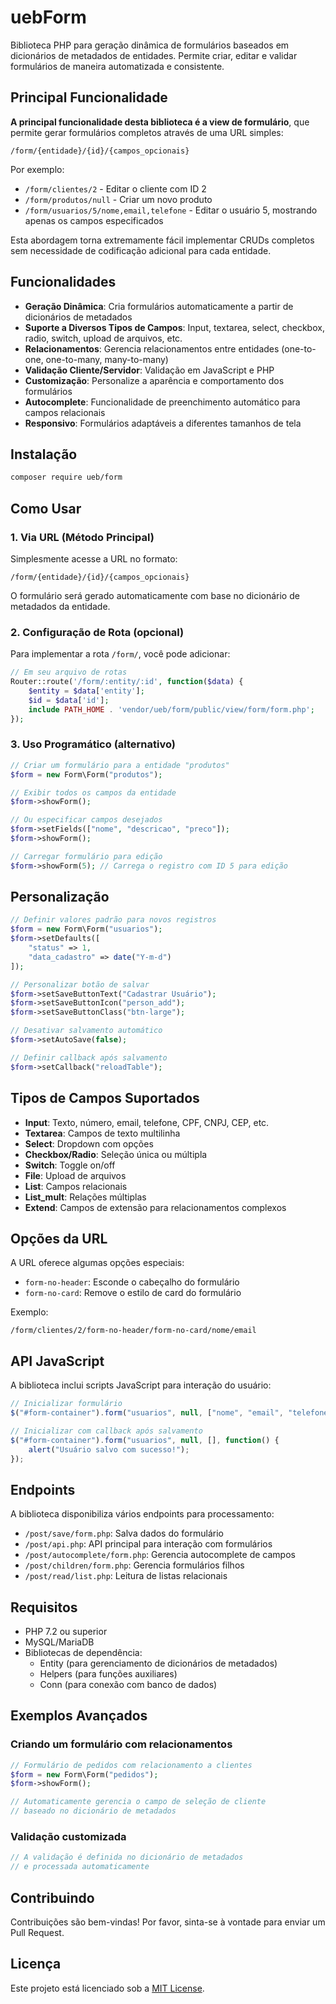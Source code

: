 # uebForm

Biblioteca PHP para geração dinâmica de formulários baseados em dicionários de metadados de entidades. Permite criar, editar e validar formulários de maneira automatizada e consistente.

## Principal Funcionalidade

**A principal funcionalidade desta biblioteca é a view de formulário**, que permite gerar formulários completos através de uma URL simples:

```
/form/{entidade}/{id}/{campos_opcionais}
```

Por exemplo:
- `/form/clientes/2` - Editar o cliente com ID 2
- `/form/produtos/null` - Criar um novo produto
- `/form/usuarios/5/nome,email,telefone` - Editar o usuário 5, mostrando apenas os campos especificados

Esta abordagem torna extremamente fácil implementar CRUDs completos sem necessidade de codificação adicional para cada entidade.

## Funcionalidades

- **Geração Dinâmica**: Cria formulários automaticamente a partir de dicionários de metadados
- **Suporte a Diversos Tipos de Campos**: Input, textarea, select, checkbox, radio, switch, upload de arquivos, etc.
- **Relacionamentos**: Gerencia relacionamentos entre entidades (one-to-one, one-to-many, many-to-many)
- **Validação Cliente/Servidor**: Validação em JavaScript e PHP
- **Customização**: Personalize a aparência e comportamento dos formulários
- **Autocomplete**: Funcionalidade de preenchimento automático para campos relacionais
- **Responsivo**: Formulários adaptáveis a diferentes tamanhos de tela

## Instalação

```bash
composer require ueb/form
```

## Como Usar

### 1. Via URL (Método Principal)

Simplesmente acesse a URL no formato:

```
/form/{entidade}/{id}/{campos_opcionais}
```

O formulário será gerado automaticamente com base no dicionário de metadados da entidade.

### 2. Configuração de Rota (opcional)

Para implementar a rota `/form/`, você pode adicionar:

```php
// Em seu arquivo de rotas
Router::route('/form/:entity/:id', function($data) {
    $entity = $data['entity'];
    $id = $data['id'];
    include PATH_HOME . 'vendor/ueb/form/public/view/form/form.php';
});
```

### 3. Uso Programático (alternativo)

```php
// Criar um formulário para a entidade "produtos"
$form = new Form\Form("produtos");

// Exibir todos os campos da entidade
$form->showForm();

// Ou especificar campos desejados
$form->setFields(["nome", "descricao", "preco"]);
$form->showForm();

// Carregar formulário para edição
$form->showForm(5); // Carrega o registro com ID 5 para edição
```

## Personalização

```php
// Definir valores padrão para novos registros
$form = new Form\Form("usuarios");
$form->setDefaults([
    "status" => 1,
    "data_cadastro" => date("Y-m-d")
]);

// Personalizar botão de salvar
$form->setSaveButtonText("Cadastrar Usuário");
$form->setSaveButtonIcon("person_add");
$form->setSaveButtonClass("btn-large");

// Desativar salvamento automático
$form->setAutoSave(false);

// Definir callback após salvamento
$form->setCallback("reloadTable");
```

## Tipos de Campos Suportados

- **Input**: Texto, número, email, telefone, CPF, CNPJ, CEP, etc.
- **Textarea**: Campos de texto multilinha
- **Select**: Dropdown com opções
- **Checkbox/Radio**: Seleção única ou múltipla
- **Switch**: Toggle on/off
- **File**: Upload de arquivos
- **List**: Campos relacionais
- **List_mult**: Relações múltiplas
- **Extend**: Campos de extensão para relacionamentos complexos

## Opções da URL

A URL oferece algumas opções especiais:

- `form-no-header`: Esconde o cabeçalho do formulário
- `form-no-card`: Remove o estilo de card do formulário

Exemplo:
```
/form/clientes/2/form-no-header/form-no-card/nome/email
```

## API JavaScript

A biblioteca inclui scripts JavaScript para interação do usuário:

```javascript
// Inicializar formulário
$("#form-container").form("usuarios", null, ["nome", "email", "telefone"]);

// Inicializar com callback após salvamento
$("#form-container").form("usuarios", null, [], function() {
    alert("Usuário salvo com sucesso!");
});
```

## Endpoints

A biblioteca disponibiliza vários endpoints para processamento:

- `/post/save/form.php`: Salva dados do formulário
- `/post/api.php`: API principal para interação com formulários
- `/post/autocomplete/form.php`: Gerencia autocomplete de campos
- `/post/children/form.php`: Gerencia formulários filhos
- `/post/read/list.php`: Leitura de listas relacionais

## Requisitos

- PHP 7.2 ou superior
- MySQL/MariaDB
- Bibliotecas de dependência:
  - Entity (para gerenciamento de dicionários de metadados)
  - Helpers (para funções auxiliares)
  - Conn (para conexão com banco de dados)

## Exemplos Avançados

### Criando um formulário com relacionamentos

```php
// Formulário de pedidos com relacionamento a clientes
$form = new Form\Form("pedidos");
$form->showForm();

// Automaticamente gerencia o campo de seleção de cliente
// baseado no dicionário de metadados
```

### Validação customizada

```php
// A validação é definida no dicionário de metadados
// e processada automaticamente
```

## Contribuindo

Contribuições são bem-vindas! Por favor, sinta-se à vontade para enviar um Pull Request.

## Licença

Este projeto está licenciado sob a [MIT License](LICENSE).
